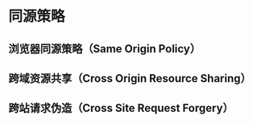 # 同源策略

##  浏览器同源策略（Same Origin Policy）

## 跨域资源共享（Cross Origin Resource Sharing）

## 跨站请求伪造（Cross Site Request Forgery）